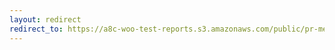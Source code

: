 ```yaml
---
layout: redirect
redirect_to: https://a8c-woo-test-reports.s3.amazonaws.com/public/pr-merge/42689/api/index.html
---
```

